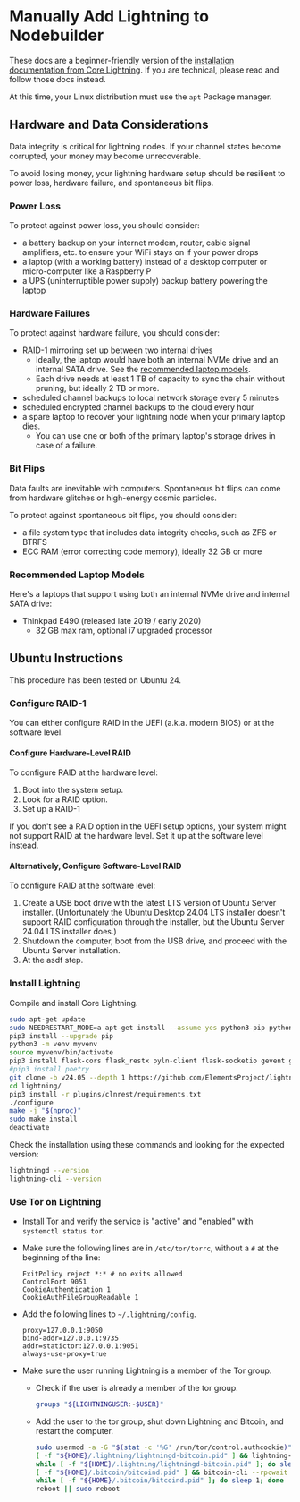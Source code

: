 # Manually Add Lightning to Nodebuilder

These docs are a beginner-friendly version of the [installation documentation from Core Lightning](https://github.com/ElementsProject/lightning/blob/master/doc/getting-started/getting-started/installation.md). If you are technical, please read and follow those docs instead.

At this time, your Linux distribution must use the `apt` Package manager.

## Hardware and Data Considerations

Data integrity is critical for lightning nodes. If your channel states become corrupted, your money may become unrecoverable.

To avoid losing money, your lightning hardware setup should be resilient to power loss, hardware failure, and spontaneous bit flips.

### Power Loss

To protect against power loss, you should consider:

- a battery backup on your internet modem, router, cable signal amplifiers, etc. to ensure your WiFi stays on if your power drops
- a laptop (with a working battery) instead of a desktop computer or micro-computer like a Raspberry P
- a UPS (uninterruptible power supply) backup battery powering the laptop

### Hardware Failures

To protect against hardware failure, you should consider:

- RAID-1 mirroring set up between two internal drives
  - Ideally, the laptop would have both an internal NVMe drive and an internal SATA drive. See the [recommended laptop models](#recommended-laptop-models).
  - Each drive needs at least 1 TB of capacity to sync the chain without pruning, but ideally 2 TB or more.
- scheduled channel backups to local network storage every 5 minutes
- scheduled encrypted channel backups to the cloud every hour
- a spare laptop to recover your lightning node when your primary laptop dies.
  - You can use one or both of the primary laptop's storage drives in case of a failure.

### Bit Flips

Data faults are inevitable with computers. Spontaneous bit flips can come from hardware glitches or high-energy cosmic particles.

To protect against spontaneous bit flips, you should consider:

- a file system type that includes data integrity checks, such as ZFS or BTRFS
- ECC RAM (error correcting code memory), ideally 32 GB or more

### Recommended Laptop Models

Here's a laptops that support using both an internal NVMe drive and internal SATA drive:

- Thinkpad E490 (released late 2019 / early 2020)
  - 32 GB max ram, optional i7 upgraded processor

## Ubuntu Instructions

This procedure has been tested on Ubuntu 24.

### Configure RAID-1

You can either configure RAID in the UEFI (a.k.a. modern BIOS) or at the software level.

#### Configure Hardware-Level RAID

To configure RAID at the hardware level:

1. Boot into the system setup.
2. Look for a RAID option.
3. Set up a RAID-1

If you don't see a RAID option in the UEFI setup options, your system might not support RAID at the hardware level. Set it up at the software level instead.

#### Alternatively, Configure Software-Level RAID

To configure RAID at the software level:

1. Create a USB boot drive with the latest LTS version of Ubuntu Server installer. (Unfortunately the Ubuntu Desktop 24.04 LTS installer doesn't support RAID configuration through the installer, but the Ubuntu Server 24.04 LTS installer does.)
2. Shutdown the computer, boot from the USB drive, and proceed with the Ubuntu Server installation.
3. At the asdf step.

### Install Lightning

Compile and install Core Lightning.

```sh
sudo apt-get update
sudo NEEDRESTART_MODE=a apt-get install --assume-yes python3-pip python3-json5 python3-flask python3-gunicorn python3-venv libsecp256k1-dev jq autoconf automake build-essential git libtool libsqlite3-dev libffi-dev net-tools zlib1g-dev libsodium-dev gettext valgrind libpq-dev shellcheck cppcheck libsecp256k1-dev lowdown cargo rustfmt protobuf-compiler
pip3 install --upgrade pip
python3 -m venv myvenv
source myvenv/bin/activate
pip3 install flask-cors flask_restx pyln-client flask-socketio gevent gevent-websocket pyln-client websockets mako grpcio-tools
#pip3 install poetry
git clone -b v24.05 --depth 1 https://github.com/ElementsProject/lightning.git
cd lightning/
pip3 install -r plugins/clnrest/requirements.txt
./configure
make -j "$(nproc)"
sudo make install
deactivate
```

Check the installation using these commands and looking for the expected version:

```sh
lightningd --version
lightning-cli --version
```

### Use Tor on Lightning

- Install Tor and verify the service is "active" and "enabled" with `systemctl status tor`.

- Make sure the following lines are in `/etc/tor/torrc`, without a `#` at the beginning of the line:

  ```text
  ExitPolicy reject *:* # no exits allowed
  ControlPort 9051
  CookieAuthentication 1
  CookieAuthFileGroupReadable 1
  ```

- Add the following lines to `~/.lightning/config`.

  ```text
  proxy=127.0.0.1:9050
  bind-addr=127.0.0.1:9735
  addr=statictor:127.0.0.1:9051
  always-use-proxy=true
  ```

- Make sure the user running Lightning is a member of the Tor group.
  - Check if the user is already a member of the tor group.

    ```sh
    groups "${LIGHTNINGUSER:-$USER}"
    ```

  - Add the user to the tor group, shut down Lightning and Bitcoin, and restart the computer.

    ```sh
    sudo usermod -a -G "$(stat -c '%G' /run/tor/control.authcookie)" "${LIGHTNINGUSER:-$USER}"
    [ -f "${HOME}/.lightning/lightningd-bitcoin.pid" ] && lightning-cli stop
    while [ -f "${HOME}/.lightning/lightningd-bitcoin.pid" ]; do sleep 1; done
    [ -f "${HOME}/.bitcoin/bitcoind.pid" ] && bitcoin-cli --rpcwait stop
    while [ -f "${HOME}/.bitcoin/bitcoind.pid" ]; do sleep 1; done
    reboot || sudo reboot
    ```
